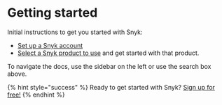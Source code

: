# Getting started

Initial instructions to get you started with Snyk:

* [Set up a Snyk account](https://docs.snyk.io/getting-started/getting-started-snyk-products)
* [Select a Snyk product to use](https://docs.snyk.io/getting-started/getting-started-snyk-products/select-snyk-product-tool) and get started with that product.

To navigate the docs, use the sidebar on the left or use the search box above.

{% hint style="success" %}
Ready to get started with Snyk? [Sign up for free!](https://snyk.io/login?cta=sign-up&loc=footer&page=support_docs_page)
{% endhint %}

